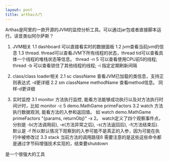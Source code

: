 ```yaml
---
layout: post
title: arthas入门
---
```

Arthas是阿里的一款开源的JVM的监控分析工具。可以通过jar包或者直接脚本运行。读音类似阿尔萨斯？


1. JVM相关
1.1 dashboard 可以直接看实时的数据面板
1.2 jvm查看当前jvm的信息
1.3 thread. thread可以查看JVM下所有线程的状态，thread tid可以查看具体一个线程的堆栈状态等信息。 thread -n 5 可以查看使用CPU前5的线程;  thread -b 可以查看锁住了其他线程的线程; -i 指定定期刷新间隔

2. class/class loader相关
2.1 sc className 查看JVM已加载的类信息，支持正则表达式 -d更详细
2.2 sm className methodName 查看method信息。 同样-d更详细

3. 实时监控
3.1 monitor 方法执行监控, 能看方法能够成功执行以及对方法执行时间计时，比如 monitor -c 5 demo.MathGame primeFactors
3.2 watch 方法执行数据观测, 能看方法的入参和返回值。 如 watch demo.MathGame primeFactors "{params, returnObj}" -x 2。 watch定义了四个观察事件点，分别是 -b(方法调用前), -e(方法异常之后), -s(方法返回后), -f(方法结束后). 默认是 -f 所以默认情况下观察到的入参可能不是真正的入参，因为可能在执行中被修改过
3.3 stack 当前方法的调用路径ß
需要注意的是这些这些命令都是通过字节码增强技术实现的，结束要shutdown


是一个很强大的工具